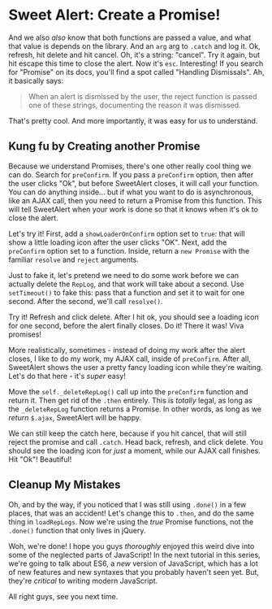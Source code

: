 # Sweet Alert: Create a Promise!

And we also *also* know that both functions are passed a value, and what that value
is depends on the library. And an `arg` arg to `.catch` and log it. Ok, refresh,
hit delete and hit cancel. Oh, it's a string: "cancel". Try it again, but hit escape
this time to close the alert. Now it's `esc`. Interesting! If you search for "Promise"
on its docs, you'll find a spot called "Handling Dismissals". Ah, it basically says:

> When an alert is dismissed by the user, the reject function is passed one of these
> strings, documenting the reason it was dismissed.

That's pretty cool. And more importantly, it was easy for us to understand.

## Kung fu by Creating another Promise

Because we understand Promises, there's one other really cool thing we can do.
Search for `preConfirm`. If you pass a `preConfirm` option, then after the user
clicks "Ok", but before SweetAlert closes, it will call your function. You can do
anything inside... but if what you want to do is asynchronous, like an AJAX call,
then you need to return a Promise from this function. This will tell SweetAlert when
your work is done so that it knows when it's ok to close the alert.

Let's try it! First, add a `showLoaderOnConfirm` option set to `true`: that will
show a little loading icon after the user clicks "OK". Next, add the `preConfirm`
option set to a function. Inside, return a `new Promise` with the familiar `resolve`
and `reject` arguments.

Just to fake it, let's pretend we need to do some work before we can actually
delete the `RepLog`, and that work will take about a second. Use `setTimeout()`
to fake this: pass that a function and set it to wait for one second. After the
second, we'll call `resolve()`.

Try it! Refresh and click delete. After I hit ok, you should see a loading icon
for one second, before the alert finally closes. Do it! There it was! Viva promises!

More realistically, sometimes - instead of doing my work after the alert closes,
I like to do my work, my AJAX call, inside of `preConfirm`. After all, SweetAlert
shows the user a pretty fancy loading icon while they're waiting. Let's do that
here - it's *super* easy!

Move the `self._deleteRepLog()` call up into the `preConfirm` function and return
it. Then get rid of the `.then` entirely. This is *totally* legal, as long as the
`_deleteRepLog` function returns a Promise. In other words, as long as we *return*
`$.ajax`, SweetAlert will be happy.

We can still keep the catch here, because if you hit cancel, that will still reject
the promise and call `.catch`. Head back, refresh, and click delete. You should
see the loading icon for *just* a moment, while our AJAX call finishes. Hit "Ok"!
Beautiful!

## Cleanup My Mistakes

Oh, and by the way, if you noticed that I was still using `.done()` in a few places,
that was an accident! Let's change this to `.then`, and do the same thing in `loadRepLogs`.
Now we're using the *true* Promise functions, not the `.done()` function that only lives
in jQuery.

Woh, we're done! I hope you guys *thoroughly* enjoyed this weird dive into some
of the neglected parts of JavaScript! In the next tutorial in this series, we're
going to talk about ES6, a *new* version of JavaScript, which has a lot of
new features and new syntaxes that you probably haven't seen yet. But, they're *critical*
to writing modern JavaScript.

All right guys, see you next time.
